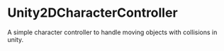 # Unity2DCharacterController
A simple character controller to handle moving objects with collisions in unity.
